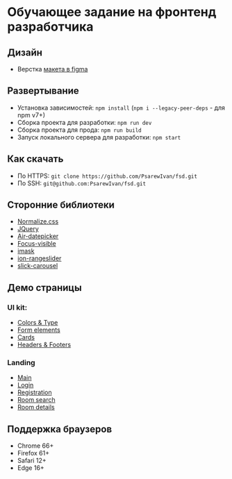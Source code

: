 # Обучающее задание на фронтенд разработчика

## Дизайн

- Верстка [макета в figma](https://www.figma.com/file/MumYcKVk9RkKZEG6dR5E3A/)

## Развертывание

- Установка зависимостей: `npm install` (`npm i --legacy-peer-deps` - для npm v7+)
- Сборка проекта для разработки: `npm run dev`
- Сборка проекта для прода: `npm run build`
- Запуск локального сервера для разработки: `npm start`

## Как скачать

- По HTTPS: `git clone https://github.com/PsarewIvan/fsd.git`
- По SSH: `git@github.com:PsarewIvan/fsd.git`

## Сторонние библиотеки

- [Normalize.css](https://necolas.github.io/normalize.css/)
- [JQuery](https://jquery.com/)
- [Air-datepicker](https://github.com/t1m0n/air-datepicker)
- [Focus-visible](https://github.com/WICG/focus-visible)
- [imask](https://imask.js.org/)
- [ion-rangeslider](http://ionden.com/a/plugins/ion.rangeSlider/)
- [slick-carousel](https://kenwheeler.github.io/slick/)

## Демо страницы

### UI kit:

- [Colors & Type](https://psarewivan.github.io/fsd/colors-type.html)
- [Form elements](https://psarewivan.github.io/fsd/form-elements.html)
- [Cards](https://psarewivan.github.io/fsd/cards.html)
- [Headers & Footers](https://psarewivan.github.io/fsd/headers-footers.html)

### Landing

- [Main](https://psarewivan.github.io/fsd/landing.html)
- [Login](https://psarewivan.github.io/fsd/landing-login.html)
- [Registration](https://psarewivan.github.io/fsd/landing-registration.html)
- [Room search](https://psarewivan.github.io/fsd/room-filter.html)
- [Room details](https://psarewivan.github.io/fsd/room-details.html)

## Поддержка браузеров

- Chrome 66+
- Firefox 61+
- Safari 12+
- Edge 16+
